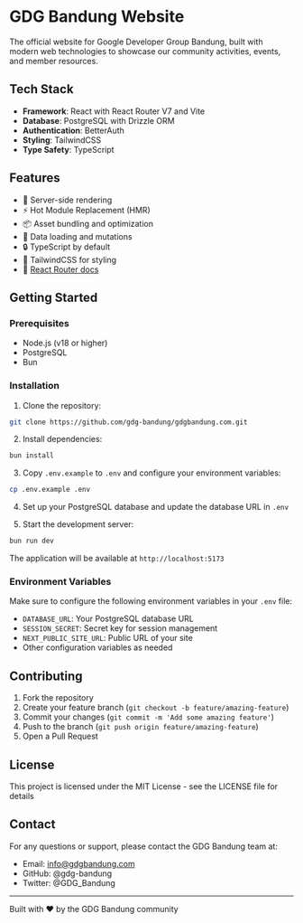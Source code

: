 # GDG Bandung Website

The official website for Google Developer Group Bandung, built with modern web technologies to showcase our community activities, events, and member resources.

## Tech Stack

- **Framework**: React with React Router V7 and Vite
- **Database**: PostgreSQL with Drizzle ORM
- **Authentication**: BetterAuth
- **Styling**: TailwindCSS
- **Type Safety**: TypeScript

## Features

- 🚀 Server-side rendering
- ⚡️ Hot Module Replacement (HMR)
- 📦 Asset bundling and optimization
- 🔄 Data loading and mutations
- 🔒 TypeScript by default
- 🎉 TailwindCSS for styling
- 📖 [React Router docs](https://reactrouter.com/)

## Getting Started

### Prerequisites

- Node.js (v18 or higher)
- PostgreSQL
- Bun

### Installation

1. Clone the repository:
```bash
git clone https://github.com/gdg-bandung/gdgbandung.com.git
```

2. Install dependencies:
```bash
bun install
```

3. Copy `.env.example` to `.env` and configure your environment variables:
```bash
cp .env.example .env
```

4. Set up your PostgreSQL database and update the database URL in `.env`

5. Start the development server:
```bash
bun run dev
```

The application will be available at `http://localhost:5173`

### Environment Variables

Make sure to configure the following environment variables in your `.env` file:

- `DATABASE_URL`: Your PostgreSQL database URL
- `SESSION_SECRET`: Secret key for session management
- `NEXT_PUBLIC_SITE_URL`: Public URL of your site
- Other configuration variables as needed

## Contributing

1. Fork the repository
2. Create your feature branch (`git checkout -b feature/amazing-feature`)
3. Commit your changes (`git commit -m 'Add some amazing feature'`)
4. Push to the branch (`git push origin feature/amazing-feature`)
5. Open a Pull Request

## License

This project is licensed under the MIT License - see the LICENSE file for details

## Contact

For any questions or support, please contact the GDG Bandung team at:
- Email: info@gdgbandung.com
- GitHub: @gdg-bandung
- Twitter: @GDG_Bandung

---

Built with ❤️ by the GDG Bandung community
